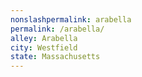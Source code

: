 ```yaml
---
﻿nonslashpermalink: arabella
permalink: /arabella/
alley: Arabella
city: Westfield
state: Massachusetts
---
```

